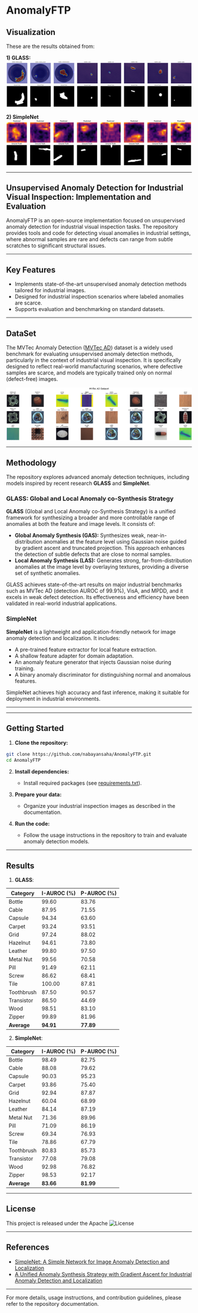 # AnomalyFTP

## Visualization
These are the results obtained from:

**1) GLASS:**
![glass1](results/glass1.png)

**2) SimpleNet**
![SimpleNet](results/SimpleNet.png)

---

## **Unsupervised Anomaly Detection for Industrial Visual Inspection: Implementation and Evaluation**

AnomalyFTP is an open-source implementation focused on unsupervised anomaly detection for industrial visual inspection tasks. The repository provides tools and code for detecting visual anomalies in industrial settings, where abnormal samples are rare and defects can range from subtle scratches to significant structural issues.

---

## Key Features

- Implements state-of-the-art unsupervised anomaly detection methods tailored for industrial images.
- Designed for industrial inspection scenarios where labeled anomalies are scarce.
- Supports evaluation and benchmarking on standard datasets.

---
## DataSet 
The MVTec Anomaly Detection ([MVTec AD](https://www.mvtec.com/company/research/datasets/mvtec-ad/)) dataset is a widely used benchmark for evaluating unsupervised anomaly detection methods, particularly in the context of industrial visual inspection. It is specifically designed to reflect real-world manufacturing scenarios, where defective samples are scarce, and models are typically trained only on normal (defect-free) images.

![mvtec](results/mvtec.png)

---
## Methodology

The repository explores advanced anomaly detection techniques, including models inspired by recent research **GLASS** and **SimpleNet**.

### GLASS: Global and Local Anomaly co-Synthesis Strategy

**GLASS** (Global and Local Anomaly co-Synthesis Strategy) is a unified framework for synthesizing a broader and more controllable range of anomalies at both the feature and image levels. It consists of:

- **Global Anomaly Synthesis (GAS):** Synthesizes weak, near-in-distribution anomalies at the feature level using Gaussian noise guided by gradient ascent and truncated projection. This approach enhances the detection of subtle defects that are close to normal samples.
- **Local Anomaly Synthesis (LAS):** Generates strong, far-from-distribution anomalies at the image level by overlaying textures, providing a diverse set of synthetic anomalies.

GLASS achieves state-of-the-art results on major industrial benchmarks such as MVTec AD (detection AUROC of 99.9%), VisA, and MPDD, and it excels in weak defect detection. Its effectiveness and efficiency have been validated in real-world industrial applications.

### SimpleNet

**SimpleNet** is a lightweight and application-friendly network for image anomaly detection and localization. It includes:

- A pre-trained feature extractor for local feature extraction.
- A shallow feature adapter for domain adaptation.
- An anomaly feature generator that injects Gaussian noise during training.
- A binary anomaly discriminator for distinguishing normal and anomalous features.

SimpleNet achieves high accuracy and fast inference, making it suitable for deployment in industrial environments.

---


---

## Getting Started

1. **Clone the repository:**

```bash
git clone https://github.com/nabayansaha/AnomalyFTP.git
cd AnomalyFTP
```

2. **Install dependencies:**
   - Install required packages (see [requirements.txt](requirements.txt)).

3. **Prepare your data:**
   - Organize your industrial inspection images as described in the documentation.

4. **Run the code:**
   - Follow the usage instructions in the repository to train and evaluate anomaly detection models.

---

## Results

1. **GLASS**:
   
| Category    | I-AUROC (%) | P-AUROC (%) |
|-------------|-------------|-------------|
| Bottle      | 99.60       | 83.76       |
| Cable       | 87.95       | 71.55       |
| Capsule     | 94.34       | 63.60       |
| Carpet      | 93.24       | 93.51       |
| Grid        | 97.24       | 88.02       |
| Hazelnut    | 94.61       | 73.80       |
| Leather     | 99.80       | 97.50       |
| Metal Nut   | 99.56       | 70.58       |
| Pill        | 91.49       | 62.11       |
| Screw       | 86.62       | 68.41       |
| Tile        | 100.00      | 87.81       |
| Toothbrush  | 87.50       | 90.57       |
| Transistor  | 86.50       | 44.69       |
| Wood        | 98.51       | 83.10       |
| Zipper      | 99.89       | 81.96       |
| **Average** | **94.91**   | **77.89**   | 

2. **SimpleNet**:

| Category    | I-AUROC (%) | P-AUROC (%) |
|-------------|-------------|-------------|
| Bottle      | 98.49       | 82.75       |
| Cable       | 88.08       | 79.62       |
| Capsule     | 90.03       | 95.23       |
| Carpet      | 93.86       | 75.40       |
| Grid        | 92.94       | 87.87       |
| Hazelnut    | 60.04       | 68.99       |
| Leather     | 84.14       | 87.19       |
| Metal Nut   | 71.36       | 89.96       |
| Pill        | 71.09       | 86.19       |
| Screw       | 69.34       | 76.93       |
| Tile        | 78.86       | 67.79       |
| Toothbrush  | 80.83       | 85.73       |
| Transistor  | 77.08       | 79.08       |
| Wood        | 92.98       | 76.82       |
| Zipper      | 98.53       | 92.17       |
| **Average** | **83.66**   | **81.99**   |

---

## License

This project is released under the Apache ![License](LICENSE)

---

## References

- [SimpleNet: A Simple Network for Image Anomaly Detection and Localization](https://arxiv.org/abs/2303.15140)
- [A Unified Anomaly Synthesis Strategy with Gradient Ascent for Industrial Anomaly Detection and Localization](https://arxiv.org/abs/2407.09359)

---

For more details, usage instructions, and contribution guidelines, please refer to the repository documentation.

